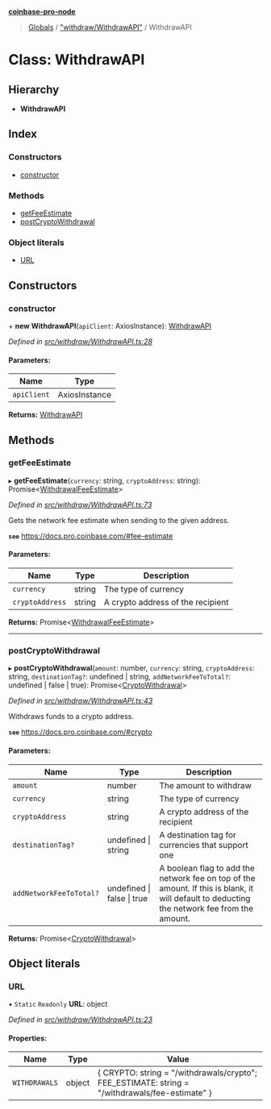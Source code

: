 **[coinbase-pro-node](../README.md)**

> [Globals](../globals.md) / ["withdraw/WithdrawAPI"](../modules/_withdraw_withdrawapi_.md) / WithdrawAPI

# Class: WithdrawAPI

## Hierarchy

- **WithdrawAPI**

## Index

### Constructors

- [constructor](_withdraw_withdrawapi_.withdrawapi.md#constructor)

### Methods

- [getFeeEstimate](_withdraw_withdrawapi_.withdrawapi.md#getfeeestimate)
- [postCryptoWithdrawal](_withdraw_withdrawapi_.withdrawapi.md#postcryptowithdrawal)

### Object literals

- [URL](_withdraw_withdrawapi_.withdrawapi.md#url)

## Constructors

### constructor

\+ **new WithdrawAPI**(`apiClient`: AxiosInstance): [WithdrawAPI](_withdraw_withdrawapi_.withdrawapi.md)

_Defined in [src/withdraw/WithdrawAPI.ts:28](https://github.com/bennycode/coinbase-pro-node/blob/a3ed45b/src/withdraw/WithdrawAPI.ts#L28)_

#### Parameters:

| Name        | Type          |
| ----------- | ------------- |
| `apiClient` | AxiosInstance |

**Returns:** [WithdrawAPI](_withdraw_withdrawapi_.withdrawapi.md)

## Methods

### getFeeEstimate

▸ **getFeeEstimate**(`currency`: string, `cryptoAddress`: string): Promise<[WithdrawalFeeEstimate](../interfaces/_withdraw_withdrawapi_.withdrawalfeeestimate.md)\>

_Defined in [src/withdraw/WithdrawAPI.ts:73](https://github.com/bennycode/coinbase-pro-node/blob/a3ed45b/src/withdraw/WithdrawAPI.ts#L73)_

Gets the network fee estimate when sending to the given address.

**`see`** https://docs.pro.coinbase.com/#fee-estimate

#### Parameters:

| Name            | Type   | Description                       |
| --------------- | ------ | --------------------------------- |
| `currency`      | string | The type of currency              |
| `cryptoAddress` | string | A crypto address of the recipient |

**Returns:** Promise<[WithdrawalFeeEstimate](../interfaces/_withdraw_withdrawapi_.withdrawalfeeestimate.md)\>

---

### postCryptoWithdrawal

▸ **postCryptoWithdrawal**(`amount`: number, `currency`: string, `cryptoAddress`: string, `destinationTag?`: undefined \| string, `addNetworkFeeToTotal?`: undefined \| false \| true): Promise<[CryptoWithdrawal](../interfaces/_withdraw_withdrawapi_.cryptowithdrawal.md)\>

_Defined in [src/withdraw/WithdrawAPI.ts:43](https://github.com/bennycode/coinbase-pro-node/blob/a3ed45b/src/withdraw/WithdrawAPI.ts#L43)_

Withdraws funds to a crypto address.

**`see`** https://docs.pro.coinbase.com/#crypto

#### Parameters:

| Name | Type | Description |
| --- | --- | --- |
| `amount` | number | The amount to withdraw |
| `currency` | string | The type of currency |
| `cryptoAddress` | string | A crypto address of the recipient |
| `destinationTag?` | undefined \| string | A destination tag for currencies that support one |
| `addNetworkFeeToTotal?` | undefined \| false \| true | A boolean flag to add the network fee on top of the amount. If this is blank, it will default to deducting the network fee from the amount. |

**Returns:** Promise<[CryptoWithdrawal](../interfaces/_withdraw_withdrawapi_.cryptowithdrawal.md)\>

## Object literals

### URL

▪ `Static` `Readonly` **URL**: object

_Defined in [src/withdraw/WithdrawAPI.ts:23](https://github.com/bennycode/coinbase-pro-node/blob/a3ed45b/src/withdraw/WithdrawAPI.ts#L23)_

#### Properties:

| Name | Type | Value |
| --- | --- | --- |
| `WITHDRAWALS` | object | { CRYPTO: string = "/withdrawals/crypto"; FEE_ESTIMATE: string = "/withdrawals/fee-estimate" } |
